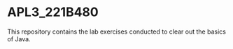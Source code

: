 # APL3_221B480
This repository contains the lab exercises conducted to clear out the basics of Java.
